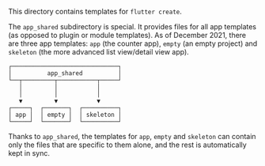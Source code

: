 This directory contains templates for `flutter create`.

The `app_shared` subdirectory is special. It provides files for all app
templates (as opposed to plugin or module templates).
As of December 2021, there are three app templates: `app` (the counter app),
`empty` (an empty project) and `skeleton` (the more advanced list
view/detail view app).

```plain
┌──────────────────────────────┐
│          app_shared          │
└──┬─────────┬───────────┬─────┘
   │         │           │
   │         │           │
   ▼         ▼           ▼
┌─────┐  ┌───────┐  ┌──────────┐
│ app │  │ empty │  │ skeleton │
└─────┘  └───────┘  └──────────┘
```

Thanks to `app_shared`, the templates for `app`, `empty` and `skeleton` can contain
only the files that are specific to them alone, and the rest is automatically
kept in sync.

